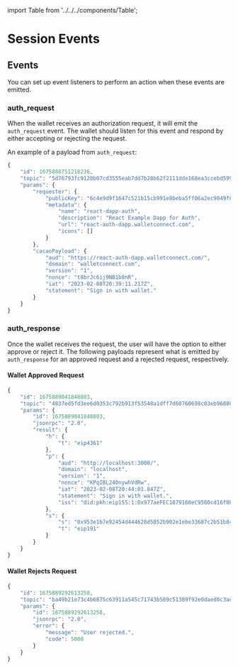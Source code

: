 import Table from '../../../components/Table';

# Session Events

## Events

You can set up event listeners to perform an action when these events are emitted.

<Table 
headers={[ "Event", "Description", "Who Should Listen" ]}
data={[
{
    event: "auth_request",
    description: "Emitted by wallet when there is a request for authentication from a dapp.",
    whoShouldListen: "Dapps"
  },
  {
    event: "auth_response",
    description: "Emitted by a dapp when there is a response from a wallet accepting/rejecting an authorization request.",
    whoShouldListen: "Wallets"
  }
]}
/>

### auth_request

When the wallet receives an authorization request, it will emit the `auth_request` event. The wallet should listen for this event and respond by either accepting or rejecting the request.

An example of a payload from `auth_request`:

```ts
{
    "id": 1675888751218236,
    "topic": "5d76793fc9120b07cd3555eab7dd7b28b62f2111dde168ea3ccebd5996f25179",
    "params": {
        "requester": {
            "publicKey": "6c4e9d9f1647c521b15cb991e8beba5ff06a2ec9049f09e2fd9d459b59a4ee6f",
            "metadata": {
                "name": "react-dapp-auth",
                "description": "React Example Dapp for Auth",
                "url": "react-auth-dapp.walletconnect.com",
                "icons": []
            }
        },
        "cacaoPayload": {
            "aud": "https://react-auth-dapp.walletconnect.com/",
            "domain": "walletconnect.com",
            "version": "1",
            "nonce": "t8brJc6ij9NB1b8nR",
            "iat": "2023-02-08T20:39:11.217Z",
            "statement": "Sign in with wallet."
        }
    }
}
```

### auth_response

Once the wallet receives the request, the user will have the option to either approve or reject it. The following payloads represent what is emitted by `auth_response` for an approved request and a rejected request, respectively.

#### Wallet Approved Request

```ts
{
    "id": 1675889041848803,
    "topic": "4837ed5fd3ee6d0353c792b913f53548a1dff7d60760698c03eb96080ad59106",
    "params": {
        "id": 1675889041848803,
        "jsonrpc": "2.0",
        "result": {
            "h": {
                "t": "eip4361"
            },
            "p": {
                "aud": "http://localhost:3000/",
                "domain": "localhost",
                "version": "1",
                "nonce": "KPqIBL240nywhVdRw",
                "iat": "2023-02-08T20:44:01.847Z",
                "statement": "Sign in with wallet.",
                "iss": "did:pkh:eip155:1:0x977aeFEC1879160eC9560cd16f08e12B6DF52ed1"
            },
            "s": {
                "s": "0x953e1b7e92454d444628d5852b902e1ebe33687c2b51b84d799bf06399b59695449fb882abb661f342e94708cdc8186d4d53472b6aa90a780ef616d3a89bce931c",
                "t": "eip191"
            }
        }
    }
}
```

#### Wallet Rejects Request

```ts
{
    "id": 1675889292613258,
    "topic": "ba49b21e73c4b6875c63911a545c71743b589c51389f92e0daed0c3ae815b8ab",
    "params": {
        "id": 1675889292613258,
        "jsonrpc": "2.0",
        "error": {
            "message": "User rejected.",
            "code": 5000
        }
    }
}
```